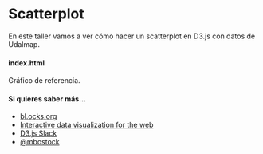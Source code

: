 # Scatterplot
En este taller vamos a ver cómo hacer un scatterplot en D3.js con datos de Udalmap.

#### index.html
Gráfico de referencia.

#### Si quieres saber más...
- [bl.ocks.org](https://bl.ocks.org/)
- [Interactive data visualization for the web](alignedleft.com/work/d3-book)
- [D3.js Slack](https://d3-slackin.herokuapp.com/)
- [@mbostock](https://twitter.com/mbostock/)

